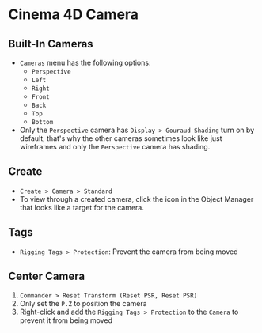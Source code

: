 # Cinema 4D Camera

## Built-In Cameras

- `Cameras` menu has the following options:
    - `Perspective`
    - `Left`
    - `Right`
    - `Front`
    - `Back`
    - `Top`
    - `Bottom`
- Only the `Perspective` camera has `Display > Gouraud Shading` turn on by default, that's why the other cameras sometimes look like just wireframes and only the `Perspective` camera has shading.

## Create

- `Create > Camera > Standard`
- To view through a created camera, click the icon in the Object Manager that looks like a target for the camera.

## Tags

- `Rigging Tags > Protection`: Prevent the camera from being moved

## Center Camera

1. `Commander > Reset Transform (Reset PSR, Reset PSR)`
2. Only set the `P.Z` to position the camera
3. Right-click and add the `Rigging Tags > Protection` to the `Camera` to prevent it from being moved